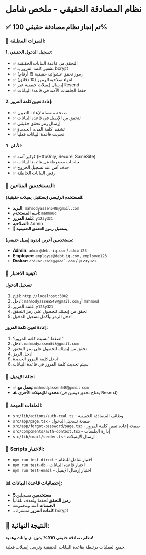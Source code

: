 # نظام المصادقة الحقيقي - ملخص شامل

## ✅ **تم إنجاز نظام مصادقة حقيقي 100%**

### 🔐 **الميزات المطبقة:**

#### **1. تسجيل الدخول الحقيقي:**
- ✅ التحقق من قاعدة البيانات الحقيقية
- ✅ تشفير كلمة المرور بـ bcrypt
- ✅ رموز تحقق عشوائية حقيقية (6 أرقام)
- ✅ انتهاء صلاحية الرموز (10 دقائق)
- ✅ إرسال إيميلات حقيقية عبر Resend
- ✅ حفظ الجلسات الآمنة في قاعدة البيانات

#### **2. إعادة تعيين كلمة المرور:**
- ✅ صفحة منفصلة لإعادة التعيين
- ✅ التحقق من الإيميل في قاعدة البيانات
- ✅ إرسال رمز تحقق حقيقي
- ✅ تشفير كلمة المرور الجديدة
- ✅ تحديث قاعدة البيانات فعلياً

#### **3. الأمان:**
- ✅ كوكيز آمنة (HttpOnly, Secure, SameSite)
- ✅ جلسات محفوظة في قاعدة البيانات
- ✅ حذف آمن عند تسجيل الخروج
- ✅ رفض البيانات الخاطئة

### 👤 **المستخدمين المتاحين:**

#### **المستخدم الرئيسي (يستقبل إيميلات حقيقية):**
- **البريد**: `mahmodyassen548@gmail.com`
- **اسم المستخدم**: `mahmoud`
- **كلمة المرور**: `y123y321`
- **الصلاحية**: Admin
- **📧 يستقبل رموز التحقق الحقيقية**

#### **مستخدمين آخرين (بدون إيميل حقيقي):**
- **Admin**: `admin@debt-iq.com` / `admin123`
- **Employee**: `employee@debt-iq.com` / `employee123`
- **Drakor**: `drakor.code@gmail.com` / `y123y321`

### 🚀 **كيفية الاختبار:**

#### **تسجيل الدخول:**
1. افتح: `http://localhost:3002`
2. ادخل: `mahmodyassen548@gmail.com` أو `mahmoud`
3. كلمة المرور: `y123y321`
4. تحقق من إيميلك للحصول على رمز التحقق
5. ادخل الرمز وأكمل تسجيل الدخول

#### **إعادة تعيين كلمة المرور:**
1. اضغط "نسيت كلمة المرور؟"
2. ادخل: `mahmodyassen548@gmail.com`
3. تحقق من إيميلك للحصول على رمز التحقق
4. ادخل الرمز
5. ادخل كلمة المرور الجديدة
6. سيتم تحديث كلمة المرور في قاعدة البيانات

### 📧 **حالة الإيميل:**
- ✅ **يعمل مع**: `mahmodyassen548@gmail.com`
- ⚠️ **محدود للإيميلات الأخرى** (يحتاج تحقق دومين في Resend)

### 🔧 **الملفات المهمة:**
- `src/lib/actions/auth-real.ts` - وظائف المصادقة الحقيقية
- `src/app/page.tsx` - صفحة تسجيل الدخول
- `src/app/forgot-password/page.tsx` - صفحة إعادة تعيين كلمة المرور
- `src/components/auth-context.tsx` - إدارة الجلسات
- `src/lib/email/sender.ts` - إرسال الإيميلات

### 🧪 **Scripts الاختبار:**
- `npm run test-direct` - اختبار شامل للنظام
- `npm run test-db` - اختبار قاعدة البيانات
- `npm run test-email` - اختبار إرسال الإيميل

### 📊 **إحصائيات قاعدة البيانات:**
- **5 مستخدمين** مسجلين
- **رموز التحقق** تُحفظ وتُحذف تلقائياً
- **الجلسات** آمنة ومحفوظة
- **كلمات المرور** مشفرة بـ bcrypt

## 🎯 **النتيجة النهائية:**
**نظام مصادقة حقيقي 100% بدون أي بيانات وهمية!**

جميع العمليات مرتبطة بقاعدة البيانات الحقيقية وترسل إيميلات فعلية.